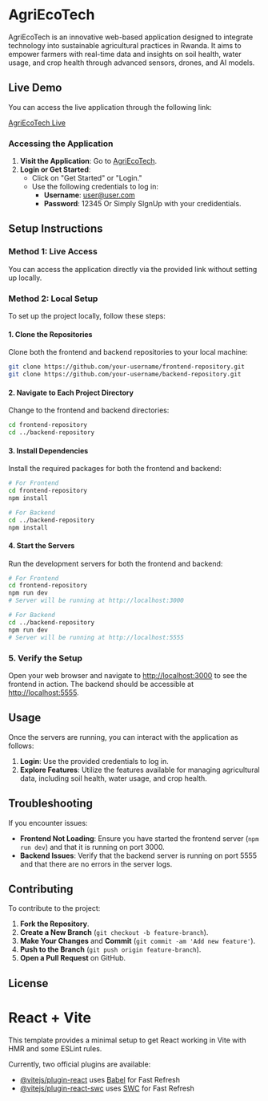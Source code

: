 # AgriEcoTech

AgriEcoTech is an innovative web-based application designed to integrate technology into sustainable agricultural practices in Rwanda. It aims to empower farmers with real-time data and insights on soil health, water usage, and crop health through advanced sensors, drones, and AI models.

## Live Demo

You can access the live application through the following link:

[AgriEcoTech Live](https://agriecotech-smoky.vercel.app/)

### Accessing the Application

1. **Visit the Application**: Go to [AgriEcoTech](https://agriecotech-smoky.vercel.app/).
2. **Login or Get Started**:
   - Click on "Get Started" or "Login." 
   - Use the following credentials to log in:
     - **Username**: user@user.com
     - **Password**: 12345
Or Simply SIgnUp with your credidentials.

## Setup Instructions

### Method 1: Live Access

You can access the application directly via the provided link without setting up locally.

### Method 2: Local Setup

To set up the project locally, follow these steps:

#### 1. Clone the Repositories

Clone both the frontend and backend repositories to your local machine:

```bash
git clone https://github.com/your-username/frontend-repository.git
git clone https://github.com/your-username/backend-repository.git
```

#### 2. Navigate to Each Project Directory

Change to the frontend and backend directories:

```bash
cd frontend-repository
cd ../backend-repository
```

#### 3. Install Dependencies

Install the required packages for both the frontend and backend:

```bash
# For Frontend
cd frontend-repository
npm install

# For Backend
cd ../backend-repository
npm install
```

#### 4. Start the Servers

Run the development servers for both the frontend and backend:

```bash
# For Frontend
cd frontend-repository
npm run dev
# Server will be running at http://localhost:3000

# For Backend
cd ../backend-repository
npm run dev
# Server will be running at http://localhost:5555
```

### 5. Verify the Setup

Open your web browser and navigate to [http://localhost:3000](http://localhost:3000) to see the frontend in action. 
The backend should be accessible at [http://localhost:5555](http://localhost:5555).

## Usage

Once the servers are running, you can interact with the application as follows:

1. **Login**: Use the provided credentials to log in.
2. **Explore Features**: Utilize the features available for managing agricultural data, including soil health, water usage, and crop health.

## Troubleshooting

If you encounter issues:

- **Frontend Not Loading**: Ensure you have started the frontend server (`npm run dev`) and that it is running on port 3000.
- **Backend Issues**: Verify that the backend server is running on port 5555 and that there are no errors in the server logs.

## Contributing

To contribute to the project:

1. **Fork the Repository**.
2. **Create a New Branch** (`git checkout -b feature-branch`).
3. **Make Your Changes** and **Commit** (`git commit -am 'Add new feature'`).
4. **Push to the Branch** (`git push origin feature-branch`).
5. **Open a Pull Request** on GitHub.

## License

# React + Vite

This template provides a minimal setup to get React working in Vite with HMR and some ESLint rules.

Currently, two official plugins are available:

- [@vitejs/plugin-react](https://github.com/vitejs/vite-plugin-react/blob/main/packages/plugin-react/README.md) uses [Babel](https://babeljs.io/) for Fast Refresh
- [@vitejs/plugin-react-swc](https://github.com/vitejs/vite-plugin-react-swc) uses [SWC](https://swc.rs/) for Fast Refresh
